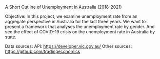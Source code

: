 A Short Outline of Unemployment in Australia (2018-2021)

Objective: In this project, we examine unemployment rate from an aggregate perspective in Australia for the last three years. We want to present a framework that analyses the unemployment rate by gender. And see the effect of COVID-19 crisis on the unemployment rate in Australia by state.

Data sources:
API: https://developer.vic.gov.au/
Other sources: https://github.com/tradingeconomics
